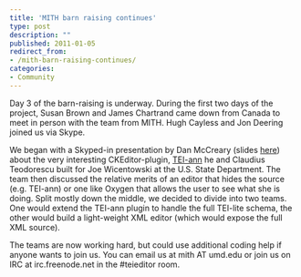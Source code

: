```yaml
---
title: 'MITH barn raising continues'
type: post
description: ""
published: 2011-01-05
redirect_from: 
- /mith-barn-raising-continues/
categories:
- Community
---
```

Day 3 of the barn-raising is underway. During the first two days of the project, Susan Brown and James Chartrand came down from Canada to meet in person with the team from MITH. Hugh Cayless and Jon Deering joined us via Skype.

We began with a Skyped-in presentation by Dan McCreary (slides [here](http://bit.ly/TEIannPPT)) about the very interesting CKEditor-plugin, [TEI-ann](http://web.archive.org/web/20120116153450/http://sourceforge.net:80/projects/teiann/) he and Claudius Teodorescu built for Joe Wicentowski at the U.S. State Department. The team then discussed the relative merits of an editor that hides the source (e.g. TEI-ann) or one like Oxygen that allows the user to see what she is doing. Split mostly down the middle, we decided to divide into two teams. One would extend the TEI-ann plugin to handle the full TEI-lite schema, the other would build a light-weight XML editor (which would expose the full XML source).

The teams are now working hard, but could use additional coding help if anyone wants to join us. You can email us at mith AT umd.edu or join us on IRC at irc.freenode.net in the #teieditor room.
